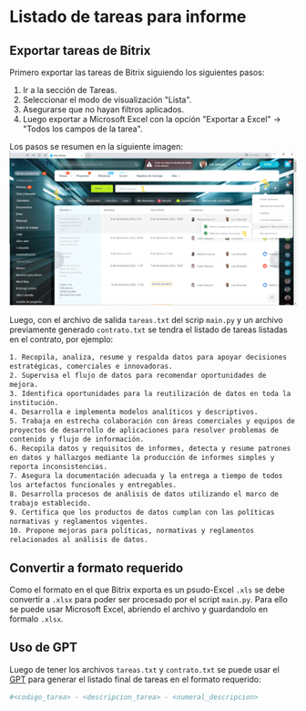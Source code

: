 # Listado de tareas para informe
## Exportar tareas de Bitrix
Primero exportar las tareas de Bitrix siguiendo los siguientes pasos:
1. Ir a la sección de Tareas.
2. Seleccionar el modo de visualización "Lista".
3. Asegurarse que no hayan filtros aplicados.
4. Luego exportar a Microsoft Excel con la opción "Exportar a Excel" -> "Todos los campos de la tarea".

Los pasos se resumen en la siguiente imagen:
![Exportar tareas](./exportar_tareas.png)

Luego, con el archivo de salida `tareas.txt` del scrip `main.py` y un archivo previamente generado `contrato.txt` se tendra el listado de tareas listadas en el contrato, por ejemplo:
```
1. Recopila, analiza, resume y respalda datos para apoyar decisiones estratégicas, comerciales e innovadoras.
2. Supervisa el flujo de datos para recomendar oportunidades de mejora.
3. Identifica oportunidades para la reutilización de datos en toda la institución.
4. Desarrolla e implementa modelos analíticos y descriptivos.
5. Trabaja en estrecha colaboración con áreas comerciales y equipos de proyectos de desarrollo de aplicaciones para resolver problemas de contenido y flujo de información.
6. Recopila datos y requisitos de informes, detecta y resume patrones en datos y hallazgos mediante la producción de informes simples y reporta inconsistencias.
7. Asegura la documentación adecuada y la entrega a tiempo de todos los artefactos funcionales y entregables.
8. Desarrolla procesos de análisis de datos utilizando el marco de trabajo establecido.
9. Certifica que los productos de datos cumplan con las políticas normativas y reglamentos vigentes.
10. Propone mejoras para políticas, normativas y reglamentos relacionados al análisis de datos.
```
## Convertir a formato requerido
Como el formato en el que Bitrix exporta es un psudo-Excel `.xls` se debe convertir a `.xlsx` para poder ser procesado por el script `main.py`. Para ello se puede usar Microsoft Excel, abriendo el archivo y guardandolo en formalo `.xlsx`.
## Uso de GPT
Luego de tener los archivos `tareas.txt` y `contrato.txt` se puede usar el [GPT](https://chat.openai.com/g/g-cpy0fhqB9-reporte-chn) para generar el listado final de tareas en el formato requerido:
```bash
#<codigo_tarea> - <descripcion_tarea> - <numeral_descripcion>
```